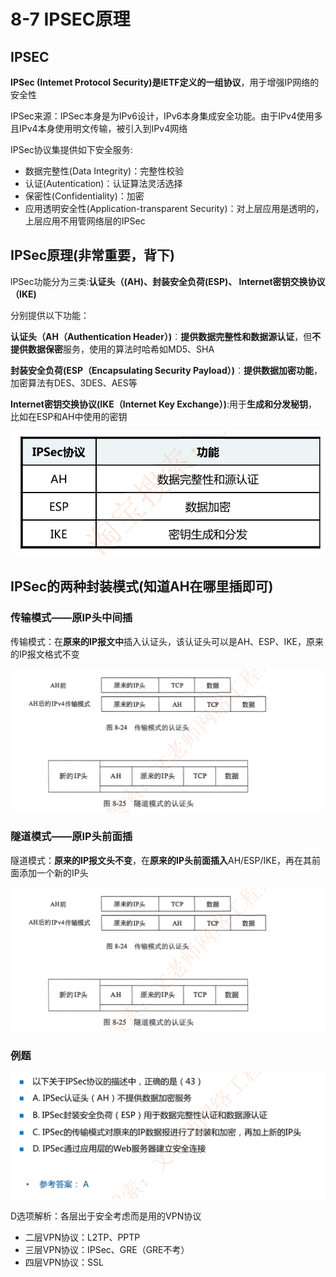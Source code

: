 # 8-7 IPSEC原理

## IPSEC

**IPSec (Intemet Protocol Security)**是**IETF定义的一组协议**，用于增强IP网络的安全性

IPSec来源：IPSec本身是为IPv6设计，IPv6本身集成安全功能。由于IPv4使用多且IPv4本身使用明文传输，被引入到IPv4网络

IPSec协议集提供如下安全服务:

- 数据完整性(Data Integrity)：完整性校验
- 认证(Autentication)：认证算法灵活选择
- 保密性(Confidentiality)：加密
- 应用透明安全性(Application-transparent Security)：对上层应用是透明的，上层应用不用管网络层的IPSec

## IPSec原理(非常重要，背下)

lPSec功能分为三类:**认证头（(AH)、封装安全负荷(ESP)、 Internet密钥交换协议（IKE)**

分别提供以下功能：

**认证头（AH（Authentication Header）)**︰**提供数据完整性和数据源认证**，但**不提供数据保密**服务，使用的算法时哈希如MD5、SHA

**封装安全负荷(ESP（Encapsulating Security Payload）)**︰**提供数据加密功能**，加密算法有DES、3DES、AES等

**Internet密钥交换协议(IKE（Internet Key Exchange）)**:用于**生成和分发秘钥**，比如在ESP和AH中使用的密钥

![image-20230307210811973](./assets/image-20230307210811973.png)

## IPSec的两种封装模式(知道AH在哪里插即可)

### 传输模式——原IP头中间插

传输模式：在**原来的IP报文中**插入认证头，该认证头可以是AH、ESP、IKE，原来的IP报文格式不变

![image-20230307210952294](./assets/image-20230307210952294.png)

### 隧道模式——原IP头前面插

隧道模式：**原来的IP报文头不变**，在**原来的IP头前面插入**AH/ESP/IKE，再在其前面添加一个新的IP头

![image-20230307210952294](./assets/image-20230307210952294.png)

### 例题

![image-20230307211109893](./assets/image-20230307211109893.png)

D选项解析：各层出于安全考虑而是用的VPN协议

- 二层VPN协议：L2TP、PPTP
- 三层VPN协议：IPSec、GRE（GRE不考）
- 四层VPN协议：SSL


